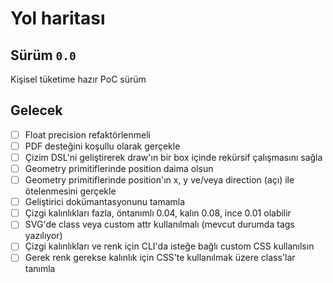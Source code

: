 Yol haritası
============

Sürüm `0.0`
-------------------------------

Kişisel tüketime hazır PoC sürüm

Gelecek
-------------------------------

- [ ] Float precision refaktörlenmeli
- [ ] PDF desteğini koşullu olarak gerçekle
- [ ] Çizim DSL'ni geliştirerek draw'ın bir box içinde rekürsif çalışmasını sağla
- [ ] Geometry primitiflerinde position daima olsun
- [ ] Geometry primitiflerinde position'ın x, y ve/veya direction (açı) ile ötelenmesini gerçekle
- [ ] Geliştirici dokümantasyonunu tamamla
- [ ] Çizgi kalınlıkları fazla, öntanımlı 0.04, kalın 0.08, ince 0.01 olabilir
- [ ] SVG'de class veya custom attr kullanılmalı (mevcut durumda tags yazılıyor)
- [ ] Çizgi kalınlıkları ve renk için CLI'da isteğe bağlı custom CSS kullanılsın
- [ ] Gerek renk gerekse kalınlık için CSS'te kullanılmak üzere class'lar tanımla
